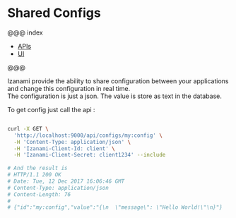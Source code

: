 # Shared Configs


@@@ index

 * [APIs](api.md)
 * [UI](ui.md)

@@@


Izanami provide the ability to share configuration between your applications and change this configuration in real time.  
The configuration is just a json. The value is store as text in the database.   

To get config just call the api : 

```bash

curl -X GET \
  'http://localhost:9000/api/configs/my:config' \
  -H 'Content-Type: application/json' \
  -H 'Izanami-Client-Id: client' \
  -H 'Izanami-Client-Secret: client1234' --include 
 
# And the result is  
# HTTP/1.1 200 OK
# Date: Tue, 12 Dec 2017 16:06:46 GMT
# Content-Type: application/json
# Content-Length: 76
# 
# {"id":"my:config","value":"{\n  \"message\": \"Hello World!\"\n}"}
 
```